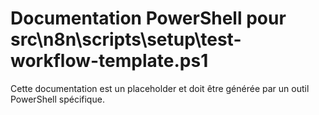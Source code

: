 # Documentation PowerShell pour src\n8n\scripts\setup\test-workflow-template.ps1

Cette documentation est un placeholder et doit être générée par un outil PowerShell spécifique.
